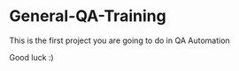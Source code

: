 # General-QA-Training

This is the first project you are going to do in QA Automation

Good luck :)
